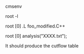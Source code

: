 cmsenv

root -l 

root [0] .L foo_modified.C++

root [0] analysis("XXXX.txt");

It should produce the cutflow table
